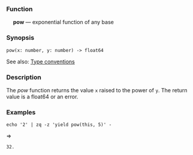 ### Function

&emsp; **pow** &mdash; exponential function of any base

### Synopsis

```
pow(x: number, y: number) -> float64
```
See also: [Type conventions](../conventions.md)

### Description

The _pow_ function returns the value `x` raised to the power of `y`.
The return value is a float64 or an error.

### Examples

```mdtest-command
echo '2' | zq -z 'yield pow(this, 5)' -
```
=>
```mdtest-output
32.
```
